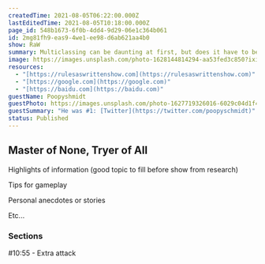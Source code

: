 ```yaml
---
createdTime: 2021-08-05T06:22:00.000Z
lastEditedTime: 2021-08-05T10:18:00.000Z
page_id: 548b1673-6f0b-4dd4-9d29-06e1c364b061
id: 2mg81fh9-eas9-4we1-ee98-d6ab621aa4b0
show: RaW
summary: Multiclassing can be daunting at first, but does it have to be?
image: https://images.unsplash.com/photo-1628144814294-aa53fed3c850?ixid=MnwxMjA3fDB8MHxwaG90by1wYWdlfHx8fGVufDB8fHx8&ixlib=rb-1.2.1&auto=format&fit=crop&w=750&q=80
resources:
  - "[https://rulesaswrittenshow.com](https://rulesaswrittenshow.com)"
  - "[https://google.com](https://google.com)"
  - "[https://baidu.com](https://baidu.com)"
guestName: Poopyshmidt
guestPhoto: https://images.unsplash.com/photo-1627719326016-6029c04d1f48?ixid=MnwxMjA3fDB8MHxwaG90by1wYWdlfHx8fGVufDB8fHx8&ixlib=rb-1.2.1&auto=format&fit=crop&w=668&q=80
guestSummary: "He was #1: [Twitter](https://twitter.com/poopyschmidt)"
status: Published
---
```


## Master of None, Tryer of All

Highlights of information (good topic to fill before show from research)

Tips for gameplay

Personal anecdotes or stories

Etc...

### Sections

#10:55 - Extra attack
